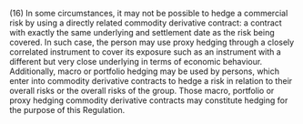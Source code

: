 (16) In some circumstances, it may not be possible to hedge a commercial risk by using a directly related commodity derivative contract: a contract with exactly the same underlying and settlement date as the risk being covered. In such case, the person may use proxy hedging through a closely correlated instrument to cover its exposure such as an instrument with a different but very close underlying in terms of economic behaviour. Additionally, macro or portfolio hedging may be used by persons, which enter into commodity derivative contracts to hedge a risk in relation to their overall risks or the overall risks of the group. Those macro, portfolio or proxy hedging commodity derivative contracts may constitute hedging for the purpose of this Regulation.